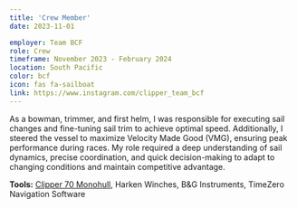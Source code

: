 ```yaml
---
title: 'Crew Member'
date: 2023-11-01

employer: Team BCF
role: Crew
timeframe: November 2023 - February 2024
location: South Pacific
color: bcf
icon: fas fa-sailboat
link: https://www.instagram.com/clipper_team_bcf
---
```


As a bowman, trimmer, and first helm, I was responsible for executing sail changes and fine-tuning sail trim to achieve optimal speed. Additionally, I steered the vessel to maximize Velocity Made Good (VMG), ensuring peak performance during races. My role required a deep understanding of sail dynamics, precise coordination, and quick decision-making to adapt to changing conditions and maintain competitive advantage.

<b>Tools:</b> <a href="https://www.clipperroundtheworld.com/uploads/slir/w1500-h560-q100-c1500x560/Fleet_Main.jpg">Clipper 70 Monohull</a>, Harken Winches, B&G Instruments, TimeZero Navigation Software